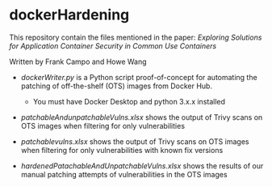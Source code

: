 # dockerHardening
This repository contain the files mentioned in the paper: _Exploring Solutions for Application Container Security in Common Use Containers_ 

Written by Frank Campo and Howe Wang

* _dockerWriter.py_ is a Python script proof-of-concept for automating the patching of off-the-shelf (OTS) images from Docker Hub.
  * You must have Docker Desktop and python 3.x.x installed
 
* _patchableAndunpatchableVulns.xlsx_ shows the output of Trivy scans on OTS images when filtering for only vulnerabilities

* _patchablevulns.xlsx_ shows the output of Trivy scans on OTS images when filtering for only vulnerabilities with known fix versions
 
* _hardenedPatachableAndUnpatchableVulns.xlsx_ shows the results of our manual patching attempts of vulnerabilities in the OTS images
